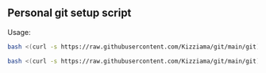 ## Personal git setup script

Usage:
```bash
bash <(curl -s https://raw.githubusercontent.com/Kizziama/git/main/git)
```

```bash
bash <(curl -s https://raw.githubusercontent.com/Kizziama/git/main/git) creds
```
